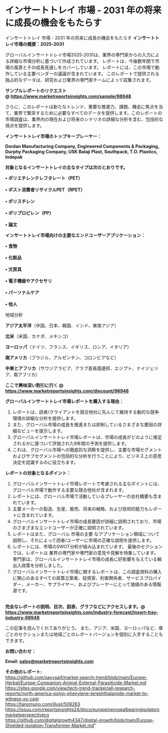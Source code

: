 # インサートトレイ 市場 - 2031 年の将来に成長の機会をもたらす
 インサートトレイ 市場 - 2031 年の将来に成長の機会をもたらす
<strong><b>インサートトレイ市場の概要：2025-2031</b></strong>

グローバルインサートトレイ市場2025-2031は、業界の専門家からの入力による詳細な市場分析に基づいて作成されています。 レポートは、今後数年間で市場の風景とその成長見通しをカバーしています。 レポートには、この市場で動作している主要ベンダーの議論が含まれています。 このレポートで提供される独占的なデータは、研究および業界の専門家チームによって収集されます。

<strong>サンプルレポートのリクエスト @ <a href=https://www.marketreportsinsights.com/sample/98948>https://www.marketreportsinsights.com/sample/98948</a></strong>

さらに、このレポートは新たなトレンド、重要な推進力、課題、機会に焦点を当て、業界で繁栄するために必要なすべてのデータを提供します。このレポートの市場調査は、業界内の現在および将来のシナリオの詳細な分析を含む、包括的な視点を提供します。

<strong>インサートトレイ市場のトップキープレーヤー：</strong>

<strong>Dordan Manufacturing Company, Engineered Components & Packaging, Durphy Packaging Company, USK Balaji Plast, Southpack, T.O. Plastics, Indepak</strong>

<strong><b>対象となるインサートトレイの主なタイプは次のとおりです。</b></strong>

<strong>• ポリエチレンテレフタレート（PET）<br><br>• ポスト消費者リサイクルPET（RPET）<br><br>• ポリスチレン<br><br>• ポリプロピレン（PP）<br><br>• 論文</strong>

<strong><b>インサートトレイ市場向けの主要なエンドユーザーアプリケーション：</b></strong>

<strong>• 食物<br><br>• 化粧品<br><br>• 文房具<br><br>• 電子機器やアクセサリ<br><br>• パーソナルケア<br><br>• 他人</strong>

 地域分析

<strong><b>アジア太平洋</b></strong>（中国、日本、韓国、インド、東南アジア）

<strong><b>北米</b></strong>（米国、カナダ、メキシコ）

<strong><b>ヨーロッパ</b></strong>（ドイツ、フランス、イギリス、ロシア、イタリア）

<strong><b>南アメリカ</b></strong>（ブラジル、アルゼンチン、コロンビアなど）

<strong><b>中東とアフリカ</b></strong>（サウジアラビア、アラブ首長国連邦、エジプト、ナイジェリア、南アフリカ）

<strong>ここで興味深い割引に行く @ <a href=https://www.marketreportsinsights.com/discount/98948>https://www.marketreportsinsights.com/discount/98948</a></strong>

<strong><b>グローバルインサートトレイ市場レポートを購入する理由：</b></strong>
<ol>
  <li>レポートは、読者/クライアントを競合他社に先んじて維持する動的な競争環境の詳細な分析を提供します。</li>
  <li>また、グローバル市場の成長を推進または抑制しているさまざまな要因の詳細なビューを提示します。</li>
  <li>グローバルインサートトレイ市場レポートは、市場の成長がどのように推定されるかに基づいて評価された8年間の予測を提供します。</li>
  <li>これは、グローバル市場への徹底的な洞察を提供し、主要な市場セグメントおよびサブセグメントの包括的な分析を行うことにより、ビジネス上の意思決定を認識するのに役立ちます。</li>
</ol>
<strong><b>レポートの対象となるポイント：</b></strong>
<ol>
  <li>グローバルインサートトレイ市場レポートで考慮される主なポイントには、グローバル市場で動作する主要な競合他社が含まれます。</li>
  <li>レポートには、グローバル市場で活動しているプレーヤーの会社概要も含まれています。</li>
  <li>主要メーカーの製造、生産、販売、将来の戦略、および技術的能力もレポートに含まれています。</li>
  <li>グローバルインサートトレイ市場の成長要因が詳細に説明されており、市場のさまざまなエンドユーザーが正確に説明されています。</li>
  <li>レポートはまた、グローバル 市場の主要 なアプリケーション領域について説明し、それによって読者/ユーザーに市場の正確な説明を提供します。</li>
  <li>レポートには、市場のSWOT分析が組み込まれています。 最後のセクションでは、レポートは 業界の専門家や専門家の意見や見解を特集しています。 専門家は、グローバルインサートトレイ市場の成長に好影響を与えている輸出入政策を分析しました。</li>
  <li>グローバルインサートトレイ市場に関するレポートは、この調査資料の購入に関心のあるすべての政策立案者、投資家、利害関係者、サービスプロバイダー、メーカー、サプライヤー、およびプレーヤーにとって価値のある情報源です。</li>
</ol><br>
<strong>完全なレポートの説明、目次、図表、グラフなどにアクセスします。@ <a href=https://www.marketreportsinsights.com/industry-forecast/insert-tray-industry-98948>https://www.marketreportsinsights.com/industry-forecast/insert-tray-industry-98948</a></strong>

この記事を読んでくれてありがとう。 また、アジア、米国、ヨーロッパなど、章ごとのセクションまたは地域ごとのレポートバージョンを個別に入手することもできます。

<strong><b>お問い合わせ：</b></strong>

<strong>Email: </strong><a href=mailto:sales@marketreportsinsights.com><strong>sales@marketreportsinsights.com</strong></a>

<strong>その他のレポート:</strong>
<br>
<a href=https://github.com/sayysaif/market-search-trend/blob/main/Europe-Herbal/Europe-Companion-Animal-External-Parasiticide-Market.md>https://github.com/sayysaif/market-search-trend/blob/main/Europe-Herbal/Europe-Companion-Animal-External-Parasiticide-Market.md</a>
<br>
<a href=https://sites.google.com/view/tech-trend-tracker/all-research-reports/north-america-polyp-phenylene-terephthalamide-market-to-witness-xx-cagr>https://sites.google.com/view/tech-trend-tracker/all-research-reports/north-america-polyp-phenylene-terephthalamide-market-to-witness-xx-cagr</a>
<br>
<a href=https://tanomuno.com/illust/508263>https://tanomuno.com/illust/508263</a>
<br>
<a href=https://issuu.com/reportsinsights24/docs/europeinprosealbearingisolatorsmarketperspectiveco>https://issuu.com/reportsinsights24/docs/europeinprosealbearingisolatorsmarketperspectiveco</a>
<br>
<a href=https://github.com/digitalgrowth4347/digital-growth/blob/main/Europe-Shielded-Isolation-Transformer-Market.md>https://github.com/digitalgrowth4347/digital-growth/blob/main/Europe-Shielded-Isolation-Transformer-Market.md</a>"
